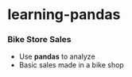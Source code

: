 # learning-pandas
 
### Bike Store Sales
* Use **pandas** to analyze 
* Basic sales made in a bike shop
